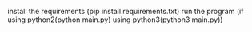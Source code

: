 install the requirements (pip install requirements.txt)
run the program (if using python2(python main.py) using python3(python3 main.py))
